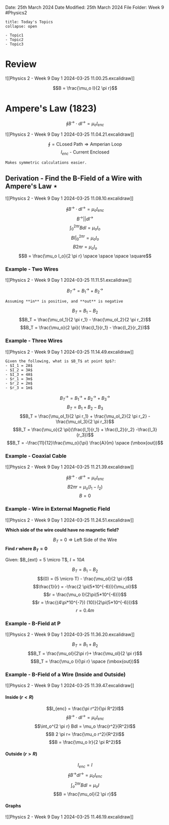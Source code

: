 Date: 25th March 2024
Date Modified: 25th March 2024
File Folder: Week 9
#Physics2

```ad-abstract
title: Today's Topics
collapse: open

- Topic1
- Topic2
- Topic3

```

# Review

![[Physics 2 - Week 9 Day 1 2024-03-25 11.00.25.excalidraw]]

$$B = \frac{\mu_o I}{2 \pi r}$$

# Ampere's Law (1823)

$$\oint B^\to \cdot dl^\to = \mu_o I_{enc}$$

![[Physics 2 - Week 9 Day 1 2024-03-25 11.04.21.excalidraw]]

$$\oint = \mbox{CLosed Path} \Rightarrow \mbox{Amperian Loop}$$
$$I_{enc} \mbox{ - Current Enclosed}$$

```ad-important
Makes symmetric calculations easier.
```

## Derivation - Find the B-Field of a Wire with Ampere's Law $\star$

![[Physics 2 - Week 9 Day 1 2024-03-25 11.08.10.excalidraw]]

$$\oint B^\to \cdot dl^\to = \mu_o I_{enc}$$
$$B^\to || dl^\to$$
$$\int_0^{2 \pi r} Bdl = \mu_o I_{o}$$
$$Bl |_0^{2 \pi r} = \mu_oI_{o}$$
$$B 2\pi r = \mu_o I_o$$
$$B = \frac{\mu_o I_o}{2 \pi r} \space \space \space \square$$

### Example - Two Wires

![[Physics 2 - Week 9 Day 1 2024-03-25 11.11.51.excalidraw]]

$$B^\to_T = B_1^\to + B_2^\to$$

```ad-note
Assuming **in** is positive, and **out** is negative
```
$$B_T = B_1 - B_2$$
$$B_T = \frac{\mu_oI_1}{2 \pi r_1} - \frac{\mu_oI_2}{2 \pi r_2}$$
$$B_T = \frac{\mu_o}{2 \pi}( \frac{I_1}{r_1} - \frac{I_2}{r_2})$$

### Example - Three Wires

![[Physics 2 - Week 9 Day 1 2024-03-25 11.14.49.excalidraw]]

```ad-question
Given the following, what is $B_T$ at point $p$?:
- $I_1 = 2A$
- $I_2 = 3A$
- $I_3 = 4A$
- $r_1 = 3m$
- $r_2 = 2m$
- $r_3 = 1m$
```

$$B_T^\to = B_1^\to + B_2^\to + B_3^\to$$
$$B_T = B_1 +B_2 -B_3$$
$$B_T = \frac{\mu_oI_1}{2 \pi r_1} + \frac{\mu_oI_2}{2 \pi r_2} - \frac{\mu_oI_3}{2 \pi r_3}$$
$$B_T = \frac{\mu_o}{2 \pi}(\frac{I_1}{r_1} + \frac{I_2}{r_2} -\frac{I_3}{r_3})$$
$$B_T = -\frac{11}{12}\frac{\mu_o}{\pi} \frac{A}{m} \space (\mbox{out})$$

### Example - Coaxial Cable

![[Physics 2 - Week 9 Day 1 2024-03-25 11.21.39.excalidraw]]

$$\oint B^\to \cdot dl^\to = \mu_o I_{enc}$$
$$B 2 \pi r = \mu_o (I_1-I_2)$$
$$B=0$$

### Example - Wire in External Magnetic Field

![[Physics 2 - Week 9 Day 1 2024-03-25 11.24.51.excalidraw]]

**Which side of the wire could have no magnetic field?**

$$B_T = 0 \Rightarrow \mbox{Left Side of the Wire}$$
**Find $r$ where $B_T = 0$**

Given: $B_{ext} = 5 \micro T$, $I = 10 A$

$$B_T = B_1 - B_2$$
$$(0) = (5 \micro T) - \frac{\mu_oI}{2 \pi r}$$
$$\frac{1}{r} = -\frac{2 \pi(5*10^{-6})}{\mu_oI}$$
$$r = \frac{\mu_o I}{2\pi(5*10^{-6})}$$
$$r = \frac{(4\pi*10^{-7}) (10)}{2\pi(5*10^{-6})}$$
$$r = 0.4 m$$

### Example - B-Field at P

![[Physics 2 - Week 9 Day 1 2024-03-25 11.36.20.excalidraw]]

$$B_T = B_1 + B_2$$
$$B_T = \frac{\mu_oI}{2\pi r}+ \frac{\mu_oI}{2 \pi r}$$
$$B_T = \frac{\mu_o I}{\pi r} \space (\mbox{out})$$
### Example - B-Field of a Wire (Inside and Outside)

![[Physics 2 - Week 9 Day 1 2024-03-25 11.39.47.excalidraw]]

#### Inside ($r < R$)

$$I_{enc} = \frac{\pi r^2}{\pi R^2}I$$
$$\oint B^\to \cdot dl^\to = \mu_o I_{enc}$$
$$\int_o^{2 \pi r} Bdl = \mu_o \frac{r^2}{R^2}I$$
$$B 2 \pi r= \frac{\mu_o r^2}{R^2}I$$
$$B = \frac{\mu_o Ir}{2 \pi R^2}$$
#### Outside ($r>R$)

$$I_{enc} = I$$
$$\oint B^\to dl^\to = \mu_o I_{enc}$$
$$\int_o^{2 \pi r} Bdl = \mu_o I$$
$$B = \frac{\mu_oI}{2 \pi r}$$
#### Graphs

![[Physics 2 - Week 9 Day 1 2024-03-25 11.46.19.excalidraw]]





